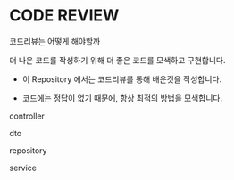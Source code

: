 # CODE REVIEW

코드리뷰는 어떻게 해야할까

더 나은 코드를 작성하기 위해 더 좋은 코드를 모색하고 구현합니다.


- 이 Repository 에서는 코드리뷰를 통해 배운것을 작성합니다. 

- 코드에는 정답이 없기 때문에, 항상 최적의 방법을 모색합니다.


controller

dto

repository

service